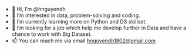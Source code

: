 - 👋 Hi, I’m @hnguyendh
- 👀 I’m interested in data, problem-solving and coding.
- 🌱 I’m currently learning more on Python and DS skillset.
- 💞️ I’m looking for a job which help me develop further in Data and have a chance to work with Big Dataset.
- 📫 You can reach me via email hnguyendh1802@gmail.com

<!---
hnguyendh/hnguyendh is a ✨ special ✨ repository because its `README.md` (this file) appears on your GitHub profile.
You can click the Preview link to take a look at your changes.
--->
